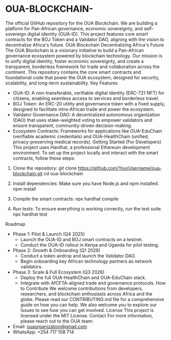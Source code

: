 # OUA-BLOCKCHAIN-
The official GitHub repository for the OUA Blockchain. We are building a platform for Pan-African governance, economic sovereignty, and self-sovereign digital identity (OUA-ID). This project features core smart contracts for the BOJ Token and a Validator DAO, aligning with the vision to decentralize Africa's future.
OUA Blockchain
Decentralizing Africa's Future
The OUA Blockchain is a visionary initiative to build a Pan-African governance ecosystem powered by blockchain technology. Our mission is to unify digital identity, foster economic sovereignty, and create a transparent, borderless framework for trade and collaboration across the continent.
This repository contains the core smart contracts and foundational code that power the OUA ecosystem, designed for security, scalability, and long-term sustainability.
Key Features
 * OUA-ID: A non-transferable, verifiable digital identity (ERC-721 NFT) for citizens, enabling seamless access to services and borderless travel.
 * BOJ Token: An ERC-20 utility and governance token with a fixed supply, designed to facilitate intra-African trade and power the ecosystem.
 * Validator Governance DAO: A decentralized autonomous organization (DAO) that uses stake-weighted voting to empower validators and ensure transparent, community-driven decision-making.
 * Ecosystem Contracts: Frameworks for applications like OUA-EduChain (verifiable academic credentials) and OUA-HealthChain (unified, privacy-preserving medical records).
Getting Started (For Developers)
This project uses Hardhat, a professional Ethereum development environment. To set up the project locally and interact with the smart contracts, follow these steps:
1. Clone the repository:
git clone https://github.com/YourUsername/oua-blockchain.git
cd oua-blockchain

2. Install dependencies:
Make sure you have Node.js and npm installed.
npm install

3. Compile the smart contracts:
npx hardhat compile

4. Run tests:
To ensure everything is working correctly, run the test suite.
npx hardhat test

Roadmap
 * Phase 1: Pilot & Launch (Q4 2025)
   * Launch the OUA-ID and BOJ smart contracts on a testnet.
   * Conduct the OUA-ID rollout in Kenya and Uganda for pilot testing.
 * Phase 2: Growth & Onboarding (Q1 2026)
   * Conduct a token airdrop and launch the Validator DAO.
   * Begin onboarding key African technology partners as network validators.
 * Phase 3: Scale & Full Ecosystem (Q3 2026)
   * Deploy the full OUA-HealthChain and OUA-EduChain stack.
   * Integrate with AfCFTA-aligned trade and governance protocols.
How to Contribute
We welcome contributions from developers, researchers, and blockchain enthusiasts across Africa and the globe. Please read our CONTRIBUTING.md file for a comprehensive guide on how you can help.
We also welcome you to explore our Issues to see how you can get involved.
License
This project is licensed under the MIT License.
Contact
For more information, please reach out to the OUA team:
 * Email: ouaorganization@gmail.com
 * WhatsApp: +254 717 108 714
